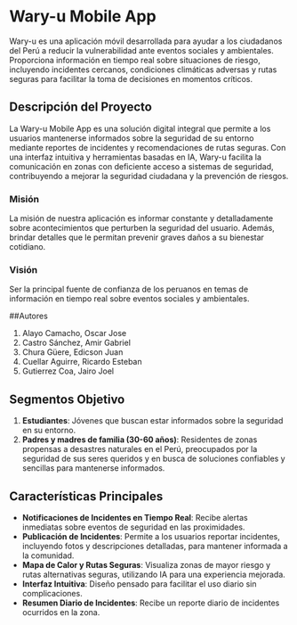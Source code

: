 # Wary-u Mobile App

Wary-u es una aplicación móvil desarrollada para ayudar a los ciudadanos del Perú a reducir la vulnerabilidad ante eventos sociales y ambientales. Proporciona información en tiempo real sobre situaciones de riesgo, incluyendo
incidentes cercanos, condiciones climáticas adversas y rutas seguras para facilitar la toma de decisiones en momentos críticos.

## Descripción del Proyecto

La Wary-u Mobile App es una solución digital integral que permite a los usuarios mantenerse informados sobre la seguridad de su entorno mediante reportes de incidentes y recomendaciones de rutas seguras. Con una interfaz intuitiva 
y herramientas basadas en IA, Wary-u facilita la comunicación en zonas con deficiente acceso a sistemas de seguridad, contribuyendo a mejorar la seguridad ciudadana y la prevención de riesgos.

### Misión
La misión de nuestra aplicación es informar constante y detalladamente sobre acontecimientos que perturben la seguridad del usuario. Además, brindar detalles que le permitan prevenir graves daños a su bienestar cotidiano.

### Visión
Ser la principal fuente de confianza de los peruanos en temas de información en tiempo real sobre eventos sociales y ambientales.

##Autores

1. Alayo Camacho, Oscar Jose
2. Castro Sánchez, Amir Gabriel
3. Chura Güere, Edicson Juan
4. Cuellar Aguirre, Ricardo Esteban
5. Gutierrez Coa, Jairo Joel

## Segmentos Objetivo

1. **Estudiantes**: Jóvenes que buscan estar informados sobre la seguridad en su entorno.
2. **Padres y madres de familia (30-60 años)**: Residentes de zonas propensas a desastres naturales en el Perú, preocupados por la seguridad de sus seres queridos y en busca de soluciones confiables y sencillas para mantenerse informados.

## Características Principales

- **Notificaciones de Incidentes en Tiempo Real**: Recibe alertas inmediatas sobre eventos de seguridad en las proximidades.
- **Publicación de Incidentes**: Permite a los usuarios reportar incidentes, incluyendo fotos y descripciones detalladas, para mantener informada a la comunidad.
- **Mapa de Calor y Rutas Seguras**: Visualiza zonas de mayor riesgo y rutas alternativas seguras, utilizando IA para una experiencia mejorada.
- **Interfaz Intuitiva**: Diseño pensado para facilitar el uso diario sin complicaciones.
- **Resumen Diario de Incidentes**: Recibe un reporte diario de incidentes ocurridos en la zona.

